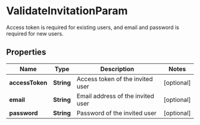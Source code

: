 

# ValidateInvitationParam

Access token is required for existing users, and email and password is required for new users. 

## Properties

| Name | Type | Description | Notes |
|------------ | ------------- | ------------- | -------------|
|**accessToken** | **String** | Access token of the invited user |  [optional] |
|**email** | **String** | Email address of the invited user |  [optional] |
|**password** | **String** | Password of the invited user |  [optional] |



